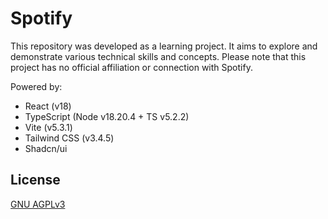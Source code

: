 # Spotify

This repository was developed as a learning project. It aims to explore and demonstrate various technical skills and concepts. Please note that this project has no official affiliation or connection with Spotify.

Powered by:
- React (v18)
- TypeScript (Node v18.20.4 + TS v5.2.2)
- Vite (v5.3.1)
- Tailwind CSS (v3.4.5)
- Shadcn/ui

## License

[GNU AGPLv3](https://choosealicense.com/licenses/agpl-3.0/)